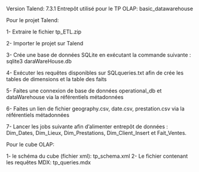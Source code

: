 Version Talend: 7.3.1
Entrepôt utilisé pour le TP OLAP: basic_datawarehouse

Pour le projet Talend:

1-  Extraire le fichier tp_ETL.zip

2-  Importer le projet sur Talend

3-	Crée une base de données SQLite en exécutant la commande suivante : sqlite3 daraWareHouse.db

4-	Exécuter les requêtes disponibles sur SQLqueries.txt afin de crée les tables de dimensions et la table des faits

5-	Faites une connexion de base de données operational_db et dataWarehouse via la référentiels métadonnées

6-	Faites un lien de fichier geography.csv, date.csv, prestation.csv via la référentiels métadonnées

7-	Lancer les jobs suivante afin d’alimenter entrepôt de données : Dim_Dates, Dim_Lieux, Dim_Prestations, Dim_Client_Insert et Fait_Ventes.

Pour le cube OLAP:

1-  le schéma du cube (fichier xml): tp_schema.xml
2-  Le fichier contenant les requêtes MDX: tp_queries.mdx